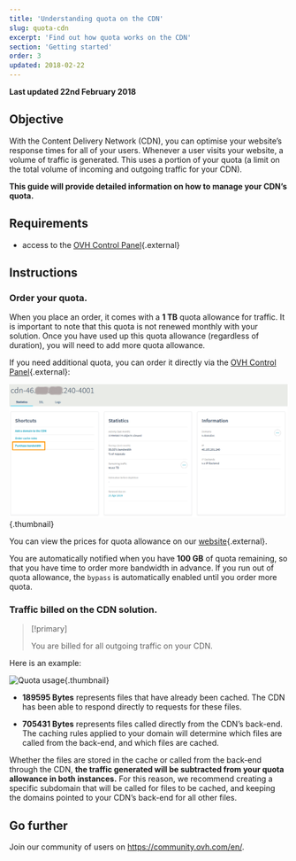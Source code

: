 ```yaml
---
title: 'Understanding quota on the CDN'
slug: quota-cdn
excerpt: 'Find out how quota works on the CDN'
section: 'Getting started'
order: 3
updated: 2018-02-22
---
```


**Last updated 22nd February 2018**

## Objective

With the Content Delivery Network (CDN), you can optimise your website’s response times for all of your users. Whenever a user visits your website, a volume of traffic is generated. This uses a portion of your quota (a limit on the total volume of incoming and outgoing traffic for your CDN).

**This guide will provide detailed information on how to manage your CDN’s quota.**


## Requirements

- access to the [OVH Control Panel](https://www.ovh.com/auth/?action=gotomanager&from=https://www.ovh.co.uk/&ovhSubsidiary=GB){.external}


## Instructions

### Order your quota.

When you place an order, it comes with a **1 TB** quota allowance for traffic. It is important to note that this quota is not renewed monthly with your solution. Once you have used up this quota allowance (regardless of duration), you will need to add more quota allowance.

If you need additional quota, you can order it directly via the [OVH Control Panel](https://www.ovh.com/auth/?action=gotomanager&from=https://www.ovh.co.uk/&ovhSubsidiary=GB){.external}:

![Add quota](images/add_quota.png){.thumbnail}


You can view the prices for quota allowance on our [website](https://www.ovh.co.uk/cdn/infrastructure/){.external}.

You are automatically notified when you have **100 GB** of quota remaining, so that you have time to order more bandwidth in advance. If you run out of quota allowance, the  `bypass` is automatically enabled until you order more quota.


### Traffic billed on the CDN solution.

> [!primary]
>
> You are billed for all outgoing traffic on your CDN.  
>

Here is an example:

![Quota usage](images/quota_used.png){.thumbnail}


- **189595 Bytes** represents files that have already been cached. The CDN has been able to respond directly to requests for these files.

- **705431 Bytes** represents files called directly from the CDN’s back-end. The caching rules applied to your domain will determine which files are called from the back-end, and which files are cached.


Whether the files are stored in the cache or called from the back-end through the CDN, **the traffic generated will be subtracted from your quota allowance in both instances.** For this reason, we recommend creating a specific subdomain that will be called for files to be cached, and keeping the domains pointed to your CDN’s back-end for all other files.


## Go further

Join our community of users on <https://community.ovh.com/en/>.
